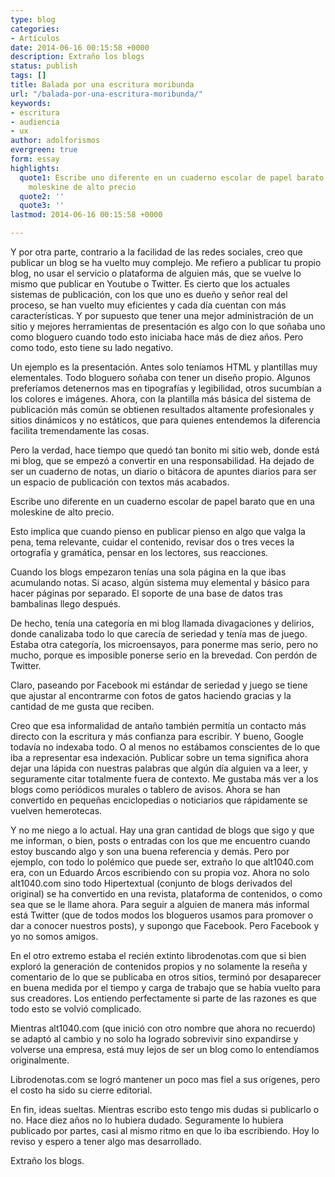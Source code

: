 ```yaml
---
type: blog
categories:
- Artículos
date: 2014-06-16 00:15:58 +0000
description: Extraño los blogs
status: publish
tags: []
title: Balada por una escritura moribunda
url: "/balada-por-una-escritura-moribunda/"
keywords:
- escritura
- audiencia
- ux
author: adolforismos
evergreen: true
form: essay
highlights:
  quote1: Escribe uno diferente en un cuaderno escolar de papel barato que en una
    moleskine de alto precio
  quote2: ''
  quote3: ''
lastmod: 2014-06-16 00:15:58 +0000

---
```

Y por otra parte, contrario a la facilidad de las redes sociales, creo que publicar un blog se ha vuelto muy complejo. Me refiero a publicar tu propio blog, no usar el servicio o plataforma de alguien más, que se vuelve lo mismo que publicar en Youtube o Twitter. Es cierto que los actuales sistemas de publicación, con los que uno es dueño y señor real del proceso, se han vuelto muy eficientes y cada día cuentan con más características. Y por supuesto que tener una mejor administración de un sitio y mejores herramientas de presentación es algo con lo que soñaba uno como bloguero cuando todo esto iniciaba hace más de diez años. Pero como todo, esto tiene su lado negativo.


Un ejemplo es la presentación. Antes solo teníamos HTML y plantillas muy elementales. Todo bloguero soñaba con tener un diseño propio. Algunos preferíamos detenernos mas en tipografías y legibilidad, otros sucumbían a los colores e imágenes. Ahora, con la plantilla más básica del sistema de publicación más común se obtienen resultados altamente profesionales y sitios dinámicos y no estáticos, que para quienes entendemos la diferencia facilita tremendamente las cosas.


Pero la verdad, hace tiempo que quedó tan bonito mi sitio web, donde está mi blog, que se empezó a convertir en una responsabilidad. Ha dejado de ser un cuaderno de notas, un diario o bitácora de apuntes diarios para ser un espacio de publicación con textos más acabados.

Escribe uno diferente en un cuaderno escolar de papel barato que en una moleskine de alto precio.

Esto implica que cuando pienso en publicar pienso en algo que valga la pena, tema relevante, cuidar el contenido, revisar dos o tres veces la ortografía y gramática, pensar en los lectores, sus reacciones.

Cuando los blogs empezaron tenías una sola página en la que ibas acumulando notas. Si acaso, algún sistema muy elemental y básico para hacer páginas por separado. El soporte de una base de datos tras bambalinas llego después.

De hecho, tenía una categoría en mi blog llamada divagaciones y delirios, donde canalizaba todo lo que carecía de seriedad y tenía mas de juego. Estaba otra categoría, los microensayos, para ponerme mas serio, pero no mucho, porque es imposible ponerse serio en la brevedad. Con perdón de Twitter.

Claro, paseando por Facebook mi estándar de seriedad y juego se tiene que ajustar al encontrarme con fotos de gatos haciendo gracias y la cantidad de me gusta que reciben.

Creo que esa informalidad de antaño también permitía un contacto más directo con la escritura y más confianza para escribir. Y bueno, Google todavía no indexaba todo. O al menos no estábamos conscientes de lo que iba a representar esa indexación. Publicar sobre un tema significa ahora dejar una lápida con nuestras palabras que algún día alguien va a leer, y seguramente citar totalmente fuera de contexto. Me gustaba más ver a los blogs como periódicos murales o tablero de avisos. Ahora se han convertido en pequeñas enciclopedias o noticiarios que rápidamente se vuelven hemerotecas.

Y no me niego a lo actual. Hay una gran cantidad de blogs que sigo y que me informan, o bien, posts o entradas con los que me encuentro cuando estoy buscando algo y son una buena referencia y demás. Pero por ejemplo, con todo lo polémico que puede ser, extraño lo que alt1040.com era, con un Eduardo Arcos escribiendo con su propia voz. Ahora no solo alt1040.com sino todo Hipertextual (conjunto de blogs derivados del original) se ha convertido en una revista, plataforma de contenidos, o como sea que se le llame ahora. Para seguir a alguien de manera más informal está Twitter (que de todos modos los blogueros usamos para promover o dar a conocer nuestros posts), y supongo que Facebook. Pero Facebook y yo no somos amigos.

En el otro extremo estaba el recién extinto librodenotas.com que si bien exploró la generación de contenidos propios y no solamente la reseña y comentario de lo que se publicaba en otros sitios, terminó por desaparecer en buena medida por el tiempo y carga de trabajo que se había vuelto para sus creadores. Los entiendo perfectamente si parte de las razones es que todo esto se volvió complicado.

Mientras alt1040.com (que inició con otro nombre que ahora no recuerdo) se adaptó al cambio y no solo ha logrado sobrevivir sino expandirse y volverse una empresa, está muy lejos de ser un blog como lo entendíamos originalmente.

Librodenotas.com se logró mantener un poco mas fiel a sus orígenes, pero el costo ha sido su cierre editorial.

En fin, ideas sueltas. Mientras escribo esto tengo mis dudas si publicarlo o no. Hace diez años no lo hubiera dudado. Seguramente lo hubiera publicado por partes, casi al mismo ritmo en que lo iba escribiendo. Hoy lo reviso y espero a tener algo mas desarrollado.

Extraño los blogs.
